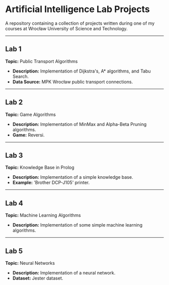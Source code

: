 # Artificial Intelligence Lab Projects

A repository containing a collection of projects written during one of my courses at Wrocław University of Science and Technology.

---

## Lab 1

**Topic:** Public Transport Algorithms

- **Description:** Implementation of Dijkstra's, A* algorithms, and Tabu Search.
- **Data Source:** MPK Wrocław public transport connections.

---

## Lab 2

**Topic:** Game Algorithms

- **Description:** Implementation of MinMax and Alpha-Beta Pruning algorithms.
- **Game:** Reversi.

---

## Lab 3

**Topic:** Knowledge Base in Prolog

- **Description:** Implementation of a simple knowledge base.
- **Example:** 'Brother DCP-J105' printer.

---

## Lab 4

**Topic:** Machine Learning Algorithms

- **Description:** Implementation of some simple machine learning algorithms.

---

## Lab 5

**Topic:** Neural Networks

- **Description:** Implementation of a neural network.
- **Dataset:** Jester dataset.

